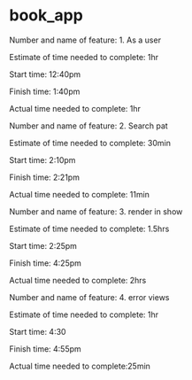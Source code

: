 # book_app


Number and name of feature: 1. As a user

Estimate of time needed to complete: 1hr

Start time: 12:40pm

Finish time: 1:40pm

Actual time needed to complete: 1hr


Number and name of feature: 2. Search pat

Estimate of time needed to complete: 30min

Start time: 2:10pm

Finish time: 2:21pm

Actual time needed to complete: 11min


Number and name of feature: 3. render in show

Estimate of time needed to complete: 1.5hrs

Start time: 2:25pm

Finish time: 4:25pm

Actual time needed to complete: 2hrs


Number and name of feature: 4. error views

Estimate of time needed to complete: 1hr

Start time: 4:30

Finish time: 4:55pm

Actual time needed to complete:25min